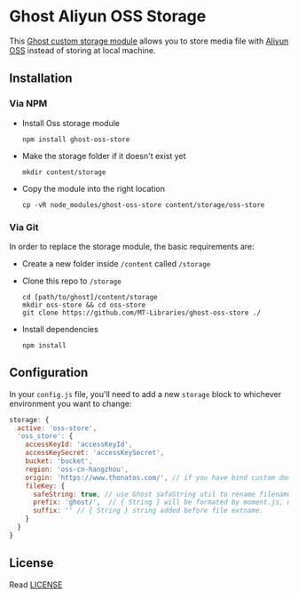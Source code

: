 # Ghost Aliyun OSS Storage

This [Ghost custom storage module](https://github.com/TryGhost/Ghost/wiki/Using-a-custom-storage-module) allows you to store media file with [Aliyun OSS](https://cn.aliyun.com/product/oss) instead of storing at local machine.

## Installation

### Via NPM

- Install Oss storage module

  ```
  npm install ghost-oss-store
  ```
  
- Make the storage folder if it doesn't exist yet

  ```
  mkdir content/storage
  ```
  
- Copy the module into the right location

  ```
  cp -vR node_modules/ghost-oss-store content/storage/oss-store
  ```

### Via Git

In order to replace the storage module, the basic requirements are:

- Create a new folder inside `/content` called `/storage`

- Clone this repo to `/storage`

  ```
  cd [path/to/ghost]/content/storage
  mkdir oss-store && cd oss-store
  git clone https://github.com/MT-Libraries/ghost-oss-store ./
  ```

- Install dependencies

  ```
  npm install
  ```

## Configuration

In your `config.js` file, you'll need to add a new `storage` block to whichever environment you want to change:

```javascript
storage: {
  active: 'oss-store',
  'oss_store': {
    accessKeyId: 'accessKeyId',
    accessKeySecret: 'accessKeySecret',
    bucket: 'bucket',
    region: 'oss-cn-hangzhou',
    origin: 'https://www.thonatos.com/', // if you have bind custom domain to oss bucket. or false             
    fileKey: {
      safeString: true, // use Ghost safaString util to rename filename, e.g. Chinese to Pinyin
      prefix: 'ghost/',  // { String } will be formated by moment.js, using `[]` to escape,
      suffix: '' // { String } string added before file extname.
    }
  }
}
```

## License

Read [LICENSE](LICENSE)
